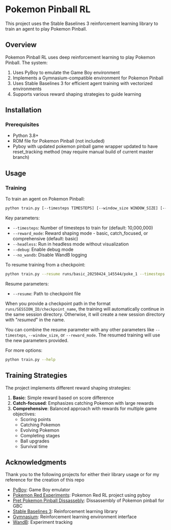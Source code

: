 # Pokemon Pinball RL

This project uses the Stable Baselines 3 reinforcement learning library to train an agent to play Pokemon Pinball.

## Overview

Pokemon Pinball RL uses deep reinforcement learning to play Pokemon Pinball. The system:

1. Uses PyBoy to emulate the Game Boy environment
2. Implements a Gymnasium-compatible environment for Pokemon Pinball
3. Uses Stable Baselines 3 for efficient agent training with vectorized environments
4. Supports various reward shaping strategies to guide learning

## Installation

### Prerequisites

- Python 3.8+
- ROM file for Pokemon Pinball (not included)
- Pyboy with updated pokemon pinball game wrapper updated to have reset_tracking method (may require manual build of current master branch)

## Usage

### Training

To train an agent on Pokemon Pinball:

```bash
python train.py [--timesteps TIMESTEPS] [--window_size WINDOW_SIZE] [--reward_mode REWARD_MODE]
```

Key parameters:
- `--timesteps`: Number of timesteps to train for (default: 10,000,000)
- `--reward_mode`: Reward shaping mode - basic, catch_focused, or comprehensive (default: basic)
- `--headless`: Run in headless mode without visualization
- `--debug`: Enable debug mode
- `--no_wandb`: Disable WandB logging

To resume training from a checkpoint:
```bash
python train.py --resume runs/basic_20250424_145544/poke_1 --timesteps 5000000
```

Resume parameters:
- `--resume`: Path to checkpoint file 

When you provide a checkpoint path in the format `runs/SESSION_ID/checkpoint_name`, the training will automatically continue in the same session directory. Otherwise, it will create a new session directory with "_resumed_" in the name.

You can combine the resume parameter with any other parameters like `--timesteps`, `--window_size`, or `--reward_mode`. The resumed training will use the new parameters provided.

For more options:
```bash
python train.py --help
```

## Training Strategies

The project implements different reward shaping strategies:

1. **Basic**: Simple reward based on score difference
2. **Catch-focused**: Emphasizes catching Pokemon with large rewards
3. **Comprehensive**: Balanced approach with rewards for multiple game objectives:
   - Scoring points
   - Catching Pokemon
   - Evolving Pokemon
   - Completing stages
   - Ball upgrades
   - Survival time

## Acknowledgments

Thank you to the following projects for either their library usage or for my reference for the creation of this repo

- [PyBoy](https://github.com/Baekalfen/PyBoy): Game Boy emulator
- [Pokemon Red Experiments](https://github.com/PWhiddy/PokemonRedExperiments): Pokemon Red RL project using pyboy
- [Pret Pokemon Pinball Dissassebly](https://github.com/pret/pokepinball): Dissassembly of Pokemon pinball for GBC
- [Stable Baselines 3](https://github.com/DLR-RM/stable-baselines3): Reinforcement learning library
- [Gymnasium](https://gymnasium.farama.org/): Reinforcement learning environment interface
- [WandB](https://wandb.ai/): Experiment tracking